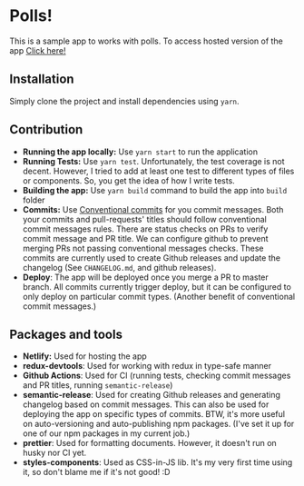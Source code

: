 # Polls!

This is a sample app to works with polls. To access hosted version of the app [Click here!](https://hey-car.netlify.app/)

## Installation

Simply clone the project and install dependencies using `yarn`.

## Contribution

- **Running the app locally:** Use `yarn start` to run the application
- **Running Tests:** Use `yarn test`. Unfortunately, the test coverage is not decent. However, I tried to add at least one test to different types of files or components. So, you get the idea of how I write tests.
- **Building the app:** Use `yarn build` command to build the app into `build` folder
- **Commits:** Use [Conventional commits](https://www.conventionalcommits.org/) for you commit messages. Both your commits and pull-requests' titles should follow conventional commit messages rules. There are status checks on PRs to verify commit message and PR title. We can configure github to prevent merging PRs not passing conventional messages checks. These commits are currently used to create Github releases and update the changelog (See `CHANGELOG.md`, and github releases).
- **Deploy**: The app will be deployed once you merge a PR to master branch. All commits currently trigger deploy, but it can be configured to only deploy on particular commit types. (Another benefit of conventional commit messages.)

## Packages and tools

- **Netlify:** Used for hosting the app
- **redux-devtools**: Used for working with redux in type-safe manner
- **Github Actions**: Used for CI (running tests, checking commit messages and PR titles, running `semantic-release`)
- **semantic-release**: Used for creating Github releases and generating changelog based on commit messages. This can also be used for deploying the app on specific types of commits. BTW, it's more useful on auto-versioning and auto-publishing npm packages. (I've set it up for one of our npm packages in my current job.)
- **prettier**: Used for formatting documents. However, it doesn't run on husky nor CI yet.
- **styles-components**: Used as CSS-in-JS lib. It's my very first time using it, so don't blame me if it's not good! :D

